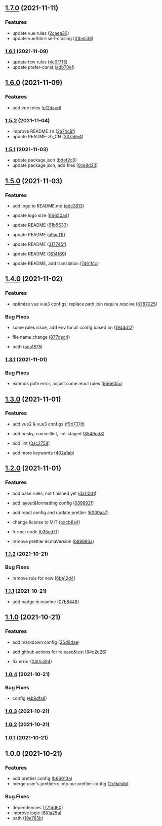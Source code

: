 ## [1.7.0](https://github.com/QhlabTeam/qhlab-eslint-plugin/compare/v1.6.1...v1.7.0) (2021-11-11)


### Features

* update vue rules ([2caea30](https://github.com/QhlabTeam/qhlab-eslint-plugin/commit/2caea309973b8bf39f0d266ceda29a336e4a6d95))
* update vue/html-self-closing ([31be538](https://github.com/QhlabTeam/qhlab-eslint-plugin/commit/31be53826ffa4230dcd9c4ebe4725e8a25104ca0))

### [1.6.1](https://github.com/QhlabTeam/qhlab-eslint-plugin/compare/v1.6.0...v1.6.1) (2021-11-09)


* update few rules ([4c0f713](https://github.com/QhlabTeam/qhlab-eslint-plugin/commit/4c0f7135924ddc26d21e9e3ca91e4beb9b587658))
* update prefer-const ([adb70ef](https://github.com/QhlabTeam/qhlab-eslint-plugin/commit/adb70ef89237f267db987cb8eb459ace74b09429))

## [1.6.0](https://github.com/QhlabTeam/qhlab-eslint-plugin/compare/v1.5.2...v1.6.0) (2021-11-09)


### Features

* add vue roles ([cf2dacd](https://github.com/QhlabTeam/qhlab-eslint-plugin/commit/cf2dacd8f386cc170c69e2a1813a367c3dcbde37))

### [1.5.2](https://github.com/QhlabTeam/qhlab-eslint-plugin/compare/v1.5.1...v1.5.2) (2021-11-04)


* improve README zh ([2a74c9f](https://github.com/QhlabTeam/qhlab-eslint-plugin/commit/2a74c9fde75c55200995fb0ccd0be724af78bc3b))
* update README-zh_CN ([337a8e4](https://github.com/QhlabTeam/qhlab-eslint-plugin/commit/337a8e4254cf1446e45e78cd1ddcc84478348f28))

### [1.5.1](https://github.com/QhlabTeam/qhlab-eslint-plugin/compare/v1.5.0...v1.5.1) (2021-11-03)


* update package.json ([bdef2c6](https://github.com/QhlabTeam/qhlab-eslint-plugin/commit/bdef2c67aeac8135f368faf75d26fd0198416f87))
* update package.json, add files ([0ce8d23](https://github.com/QhlabTeam/qhlab-eslint-plugin/commit/0ce8d23922bae7fcef1825030338c8d5ef0d0e52))

## [1.5.0](https://github.com/iamyoki/qhlab-eslint-plugin/compare/v1.4.0...v1.5.0) (2021-11-03)


### Features

* add logo to README.md ([edc3813](https://github.com/iamyoki/qhlab-eslint-plugin/commit/edc381391846964eaba2a7d5c7a8462a3e40d364))


* update logo size ([66650a4](https://github.com/iamyoki/qhlab-eslint-plugin/commit/66650a4530b8b4fb25bedf0b6a1416a44ac9d2a3))
* update README ([61b5633](https://github.com/iamyoki/qhlab-eslint-plugin/commit/61b5633dddf2264bde56f985f3f98a90ff475280))
* update README ([a9acf1f](https://github.com/iamyoki/qhlab-eslint-plugin/commit/a9acf1f4c025c97066ab8da2c368a24118d921fb))
* update README ([317745f](https://github.com/iamyoki/qhlab-eslint-plugin/commit/317745f0f8da84a842782efa3253d8115fe6fc4d))
* update README ([1614f69](https://github.com/iamyoki/qhlab-eslint-plugin/commit/1614f69a4123da7dedf801d5a2a352ac289a5d30))
* update README, add translation ([7d61f4c](https://github.com/iamyoki/qhlab-eslint-plugin/commit/7d61f4cc954bd31dd58135fa5393ed5cc9305e2e))

## [1.4.0](https://github.com/iamyoki/qhlab-eslint-plugin/compare/v1.3.1...v1.4.0) (2021-11-02)


### Features

* optimize vue vue3 configs, replace path.join require.resolve ([4787025](https://github.com/iamyoki/qhlab-eslint-plugin/commit/47870250d34f739b7e10232fab9dc1d74b14c4f0))


### Bug Fixes

* some rules issue, add env for all config based on ([194dd12](https://github.com/iamyoki/qhlab-eslint-plugin/commit/194dd12bd24d391346d3b51cc273c21f74590f49))


* file name change ([877dec4](https://github.com/iamyoki/qhlab-eslint-plugin/commit/877dec42da07ef736fbe1e4c400adae67fe4849f))
* path ([aca1875](https://github.com/iamyoki/qhlab-eslint-plugin/commit/aca1875dd6c5a92681766601415df69e92c1e260))

### [1.3.1](https://github.com/iamyoki/qhlab-eslint-plugin/compare/v1.3.0...v1.3.1) (2021-11-01)


### Bug Fixes

* extends path error, adjust some react rules ([956e05c](https://github.com/iamyoki/qhlab-eslint-plugin/commit/956e05ca05980b2e6d005efc80e9537ac493c22c))

## [1.3.0](https://github.com/iamyoki/qhlab-eslint-plugin/compare/v1.2.0...v1.3.0) (2021-11-01)


### Features

* add vue2 & vue3 configs ([f9b737d](https://github.com/iamyoki/qhlab-eslint-plugin/commit/f9b737d01e6b0b52eba26e6bc05f5712f61c6446))


* add husky, commitlint, lint-staged ([8549dd8](https://github.com/iamyoki/qhlab-eslint-plugin/commit/8549dd8c01bd6094f186af990b65ff58a47939c4))
* add lint ([0ac2758](https://github.com/iamyoki/qhlab-eslint-plugin/commit/0ac27587e7f920b636e2ecb5ae6841dd08062235))
* add more keywords ([402a1ab](https://github.com/iamyoki/qhlab-eslint-plugin/commit/402a1ab49f04af3886ce15e165657f0507ce01a8))

## [1.2.0](https://github.com/iamyoki/qhlab-eslint-plugin/compare/v1.1.2...v1.2.0) (2021-11-01)


### Features

* add base rules, not finished yet ([da110d1](https://github.com/iamyoki/qhlab-eslint-plugin/commit/da110d1d108bb557a252900ecf87d232c6566c60))
* add layout&formatting config ([089892f](https://github.com/iamyoki/qhlab-eslint-plugin/commit/089892f7cdaa0db91eb7bffc9e758e27ef7e4a17))
* add react config and update prettier ([6000aa7](https://github.com/iamyoki/qhlab-eslint-plugin/commit/6000aa79455c48f722d13c63466f67317460473b))


* change license to MIT ([bacb8a4](https://github.com/iamyoki/qhlab-eslint-plugin/commit/bacb8a42da1fa91ff67abbadef56d062b55f7ccf))
* format code ([b35cd71](https://github.com/iamyoki/qhlab-eslint-plugin/commit/b35cd710f739d26e3179b292da7db3d1f5f6b98d))
* remove prettier ecmaVersion ([b99983a](https://github.com/iamyoki/qhlab-eslint-plugin/commit/b99983a8529b2f83155b76743d9abb3aa8995f4a))

### [1.1.2](https://github.com/iamyoki/qhlab-eslint-plugin/compare/v1.1.1...v1.1.2) (2021-10-21)


### Bug Fixes

* remove rule for now ([6ba12d4](https://github.com/iamyoki/qhlab-eslint-plugin/commit/6ba12d49f10644ecd44e24b84d2495300da6047d))

### [1.1.1](https://github.com/iamyoki/qhlab-eslint-plugin/compare/v1.1.0...v1.1.1) (2021-10-21)


* add badge in readme ([07b8448](https://github.com/iamyoki/qhlab-eslint-plugin/commit/07b8448f2e72ee200b7e11fe8f28fd2495085655))

## [1.1.0](https://github.com/iamyoki/qhlab-eslint-plugin/compare/v1.0.4...v1.1.0) (2021-10-21)


### Features

* add markdown config ([26d9dae](https://github.com/iamyoki/qhlab-eslint-plugin/commit/26d9daea5a14d0899cd38fb7e4ffb436f3aedcea))


* add github actions for release&test ([84c2e26](https://github.com/iamyoki/qhlab-eslint-plugin/commit/84c2e266911abbef5ccc0d526a8dc4b332b08a2c))
* fix error ([040c484](https://github.com/iamyoki/qhlab-eslint-plugin/commit/040c48467be9b97c6354fb55db971f82b58cfb9b))

### [1.0.4](https://github.com/iamyoki/qhlab-eslint-plugin/compare/v1.0.3...v1.0.4) (2021-10-21)


### Bug Fixes

* config ([eb9dfa8](https://github.com/iamyoki/qhlab-eslint-plugin/commit/eb9dfa8ae7db425a3213345c928bb17c6da2273e))

### [1.0.3](https://github.com/iamyoki/qhlab-eslint-plugin/compare/v1.0.2...v1.0.3) (2021-10-21)

### [1.0.2](https://github.com/iamyoki/qhlab-eslint-plugin/compare/v1.0.1...v1.0.2) (2021-10-21)

### [1.0.1](https://github.com/iamyoki/qhlab-eslint-plugin/compare/v1.0.0...v1.0.1) (2021-10-21)

## 1.0.0 (2021-10-21)


### Features

* add prettier config ([b66013a](https://github.com/iamyoki/qhlab-eslint-plugin/commit/b66013a233565eaed6b66b1f0fe287371424db2c))
* merge user's prettierrc into our prettier config ([2c9a5db](https://github.com/iamyoki/qhlab-eslint-plugin/commit/2c9a5db15aeb5589cf387eb13ca401b0e4c0a03b))


### Bug Fixes

* dependencies ([77fdd60](https://github.com/iamyoki/qhlab-eslint-plugin/commit/77fdd60562df170d8bd9874d9bddd02e55337a01))
* improve logic ([681a25a](https://github.com/iamyoki/qhlab-eslint-plugin/commit/681a25a9671fd97f3aafb053ac4f53810a9a85da))
* path ([18e785b](https://github.com/iamyoki/qhlab-eslint-plugin/commit/18e785b394988a1ea5a33cafd892ab482464821f))

